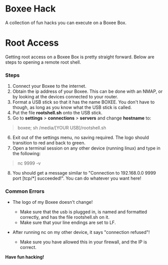 # Boxee Hack
A collection of fun hacks you can execute on a Boxee Box.

# Root Access
Getting root access on a Boxee Box is pretty straight forward.
Below are steps to opening a remote root shell.

### Steps
1. Connect your Boxee to the internet.
2. Obtain the ip address of your Boxee. This can be done with an NMAP, or by looking at the devices connected to your router.
3. Format a USB stick so that it has the name BOXEE. You don't have to though, as long as you know what the USB stick is called.
4. Put the file **rootshell.sh** onto the USB stick.
5. Go to **settings** *>* **connections** *>* **servers** and change **hostname** to:
> boxee; sh /media/[YOUR USB]/rootshell.sh
6. Exit out of the settings menu, no saving required. The logo should transition to red and back to green.
7. Open a terminal session on any other device (running linux) and type in the following:
> nc <BOXEE IP> 9999 -v
8. You should get a message similar to "Connection to 192.168.0.0 9999 port [tcp/*] succeeded!". You can do whatever you want here!

### Common Errors
* The logo of my Boxee doesn't change!
  * Make sure that the usb is plugged in, is named and formatted correctly, and has the file rootshell.sh on it.
  * Make sure that your line endings are set to LF.

* After running nc on my other device, it says "connection refused"!
  * Make sure you have allowed this in your firewall, and the IP is correct.
  

**Have fun hacking!**
